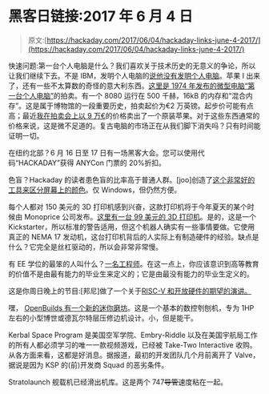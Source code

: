 # 黑客日链接:2017 年 6 月 4 日

> 原文:[https://hackaday.com/2017/06/04/hackaday-links-june-4-2017/](https://hackaday.com/2017/06/04/hackaday-links-june-4-2017/)

快速问题:第一台个人电脑是什么？我们喜欢关于技术历史的无意义的争论，所以让我们继续下去。不是 IBM，发明个人电脑的[说他没有发明个人电脑](http://hackaday.com/2016/05/23/the-man-who-didnt-invent-the-personal-computer/)。苹果 I 出来了，还有一些不太算数的奇怪的意大利东西。[这里是 1974 年发布的微型电脑“第一台个人电脑”](https://www.rouillac.com/fr/news-1252-le_micral_n_premier_micro_ordinateur_linformatique)的拍卖。有一个 8080 运行在 500 千赫，16kB 的内存和“混合内存”。这是属于博物馆的一段重要历史，拍卖起价为€2 万英镑。起步价可能有点高；最近[我在拍卖会上以 9 万€](https://new.liveauctioneers.com/item/52749252_original-apple-1-computer-1976)的价格卖出了一个原装苹果。对于这些东西通常的价格来说，这是微不足道的。复古电脑的市场正在从我们脚下消失吗？只有时间能证明一切。

在纽约北部？6 月 16 日至 17 日有一场黑客大会。您可以使用代码“HACKADAY”获得 ANYCon 门票的 20%折扣。

色盲？Hackaday 的读者患色盲的比率高于普通人群。[joo]创造了[这个非常好的工具来区分屏幕上的颜色](http://smilingvision.embeddeddreams.com/)。仅 Windows，但仍然方便。

每个人都对 150 美元的 3D 打印机感到兴奋，这款打印机将于今年夏天的某个时候由 Monoprice 公司发布。[这里有一台 99 美元的 3D 打印机](https://www.kickstarter.com/projects/robotic-industries/buildone-99-3d-printer-w-wifi-and-auto-bed-levelin/description)。是的，这是一个 Kickstarter，所以标准的警告适用，但这个机器人确实有一些事情要做。它使用真正的 NEMA 17 发动机，这台打印机背后的人实际上有制造硬件的经验。缺点是什么？它完全是丝杠驱动的，所以会非常非常慢。

有 EE 学位的最笨的人叫什么？[一名工程师](http://imgur.com/gallery/i8MEXct)。在这一点上，你应该意识到高等教育的价值不是由最有能力的毕业生来定义的；它是由最没有能力的毕业生定义的。

这是你周日晚上的节目:[邦尼]做了一个关于[RISC-V 和开放硬件的期望的演讲。](https://www.youtube.com/watch?v=zXwy65d_tu8)

嘿， [OpenBuilds 有一个新的迷你磨坊](http://openbuildspartstore.com/openbuilds-minimill/)。这是一个基本的数控刳刨机，专为 1HP 左右的小型博世或德瓦尔特层压修边机设计。小，但是能干。

Kerbal Space Program 是美国空军学院、Embry-Riddle 以及在美国宇航局工作的所有人都必须学习的唯一一款视频游戏，已经被 Take-Two Interactive 收购。从各方面来看，这都是好消息。据报道，最初的开发团队几个月前离开了 Valve，据说是因为 KSP 的(前)开发商 Squad 的恶劣条件。

Stratolaunch 舰载机已经滑出机库。这是两个 747~~导管~~速度粘在一起。